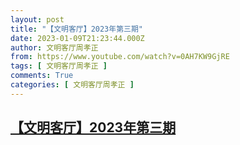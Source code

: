 ```yaml
---
layout: post
title: "【文明客厅】2023年第三期"
date: 2023-01-09T21:23:44.000Z
author: 文明客厅周孝正
from: https://www.youtube.com/watch?v=0AH7KW9GjRE
tags: [ 文明客厅周孝正 ]
comments: True
categories: [ 文明客厅周孝正 ]
---
```

<!--1673299424000-->
[【文明客厅】2023年第三期](https://www.youtube.com/watch?v=0AH7KW9GjRE)
------

<div>

</div>
